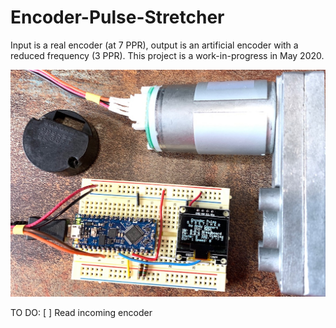 # Encoder-Pulse-Stretcher
Input is a real encoder (at 7 PPR), output is an artificial encoder with a reduced frequency (3 PPR).
This project is a work-in-progress in May 2020.

![](Images/Breadboard_proof-of-concept.jpeg)


TO DO:
[ ] Read incoming encoder
